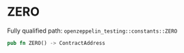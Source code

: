 # ZERO

Fully qualified path: `openzeppelin_testing::constants::ZERO`

```rust
pub fn ZERO() -> ContractAddress
```

